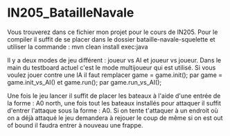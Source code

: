 # IN205_BatailleNavale

Vous trouverez dans ce fichier mon projet pour le cours de IN205. 
Pour le compiler il suffit de se placer dans le dossier bataille-navale-squelette et utiliser la commande :  mvn clean install exec:java 


Il y a deux modes de jeu différent : joueur vs AI et joueur vs joueur. Dans le main du testboard actuel c'est le mode multijoueur qui est utilisé. Si vous voulez jouer contre une IA
il faut remplacer game = game.init(); par game = game.init_vs_AI() et game.run(); par game.run_vs_AI();


Une fois le jeu lancer il suffit de placer les bateaux à l'aide d'une entrée de la forme  : A0 north, une fois tout les bateaux installés pour attaquer il suffit d'entrer l'attaque
sous la forme : A0. Si on tente t'attaquer à un endroit où on a déjà attaqué le jeu demandera à rejouer le coup de même si on est out of bound il faudra entrer à nouveau une frappe.
